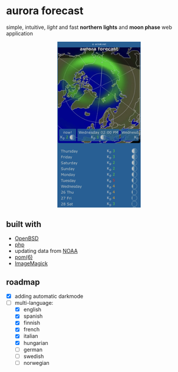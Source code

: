 # aurora forecast
simple, intuitive, _light_ and fast **northern lights** and **moon phase** web application

<p align="center">
  <img src="./example.png" width=45% />
</p>


## built with

* [OpenBSD](https://www.openbsd.org)
* [php](https://www.php.net)
* updating data from [NOAA](http://www.noaa.gov/) 
* [pom(6)](https://man.openbsd.org/pom.6)
* [ImageMagick](https://imagemagick.org)

## roadmap

* [x] adding automatic darkmode
* [ ] multi-language:
  - [x] english
  - [x] spanish
  - [x] finnish
  - [x] french
  - [x] italian
  - [x] hungarian
  - [ ] german
  - [ ] swedish
  - [ ] norwegian
